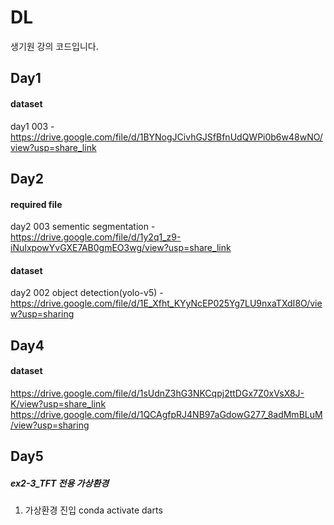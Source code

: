 # DL
생기원 강의 코드입니다.


## Day1
#### dataset
day1 003 - https://drive.google.com/file/d/1BYNogJCivhGJSfBfnUdQWPi0b6w48wNO/view?usp=share_link

## Day2
#### required file
day2 003 sementic segmentation - https://drive.google.com/file/d/1y2q1_z9-iNuIxpowYvGXE7AB0gmEO3wg/view?usp=share_link

#### dataset
day2 002 object detection(yolo-v5) - https://drive.google.com/file/d/1E_Xfht_KYyNcEP025Yg7LU9nxaTXdI8O/view?usp=sharing

## Day4
#### dataset
https://drive.google.com/file/d/1sUdnZ3hG3NKCqpj2ttDGx7Z0xVsX8J-K/view?usp=share_link
https://drive.google.com/file/d/1QCAgfpRJ4NB97aGdowG277_8adMmBLuM/view?usp=sharing

## Day5
##### ex2-3_TFT 전용 가상환경
1. 가상환경 진입
conda activate darts